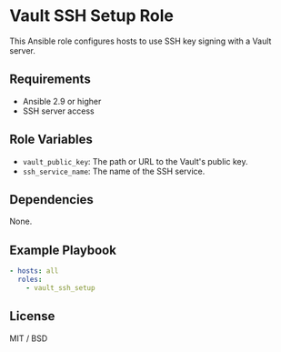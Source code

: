 # Vault SSH Setup Role

This Ansible role configures hosts to use SSH key signing with a Vault server.

## Requirements

- Ansible 2.9 or higher
- SSH server access

## Role Variables

- `vault_public_key`: The path or URL to the Vault's public key.
- `ssh_service_name`: The name of the SSH service.

## Dependencies

None.

## Example Playbook

```yaml
- hosts: all
  roles:
    - vault_ssh_setup
```

## License

MIT / BSD
